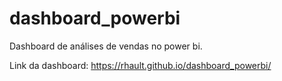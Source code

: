# dashboard_powerbi
Dashboard de análises de vendas no power bi.

Link da dashboard: https://rhault.github.io/dashboard_powerbi/
